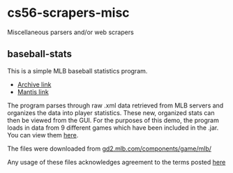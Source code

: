 # cs56-scrapers-misc

Miscellaneous parsers and/or web scrapers

## baseball-stats

This is a simple MLB baseball statistics program. 

* [Archive link](https://foo.cs.ucsb.edu/cs56/issues/0000785/)
* [Mantis link](https://foo.cs.ucsb.edu/56mantis/view.php?id=785)

The program parses through raw .xml data retrieved from MLB servers and organizes the data into player statistics. These new, organized stats can then be viewed from the GUI. For the purposes of this demo, the program loads in data from 9 different games which have been included in the .jar. You can view them [here](https://foo.cs.ucsb.edu/cs56/issues/0000785/browse/src/edu/ucsb/cs56/S12/sbaldwin/baseball/Stats/DemoFiles/).

The files were downloaded from [gd2.mlb.com/components/game/mlb/](http://gd2.mlb.com/components/game/mlb/)

Any usage of these files acknowledges agreement to the terms posted [here](http://gdx.mlb.com/components/copyright.txt)